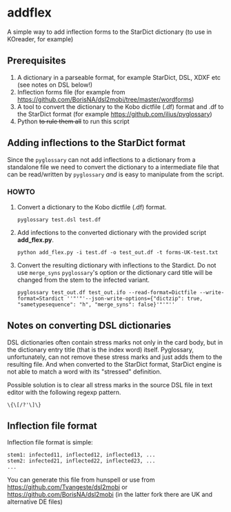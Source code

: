 # addflex

A simple way to add inflection forms to the StarDict dictionary (to use in KOreader, for example)

## Prerequisites

1. A dictionary in a parseable format, for example StarDict, DSL, XDXF etc (see notes on DSL below!)
2. Inflection forms file (for example from https://github.com/BorisNA/dsl2mobi/tree/master/wordforms)
3. A tool to convert the dictionary to the Kobo dictfile (.df) format and .df to the StarDict format (for example https://github.com/ilius/pyglossary)
4. Python ~~to rule them all~~ to run this script

## Adding inflections to the StarDict format

Since the `pyglossary` can not add inflections to a dictionary from a standalone file we need to convert the dictionary to a intermediate file that can be read/written by `pyglossary` *and* is easy to manipulate from the script.

### HOWTO

1. Convert a dictionary to the Kobo dictfile (.df) format.

   `pyglossary test.dsl test.df`

2. Add infections to the converted dictionary with the provided script **add_flex.py**. 

   `python add_flex.py -i test.df -o test_out.df -t forms-UK-test.txt`

3. Convert the resulting dictionary with inflections to the Stardict. Do not use `merge_syns` `pyglossary`'s option or the dictionary card title will be changed from the stem to the infected variant.

   `pyglossary test_out.df test_out.ifo --read-format=Dictfile --write-format=Stardict ''"'"'--json-write-options={"dictzip": true, "sametypesequence": "h", "merge_syns": false}'"'"'' `
   

## Notes on converting DSL dictionaries

DSL dictionaries often contain stress marks not only in the card body, but in the dictionary entry title (that is the index word) itself. Pyglossary, unfortunately, can not remove these stress marks and just adds them to the resulting file. And when converted to the StarDict format, StarDict engine is not able to match a word with its "stressed" definition.

Possible solution is to clear all stress marks in the source DSL file in text editor with the following regexp pattern.

```
\{\[/?'\]\}
```

## Inflection file format

Inflection file format is simple:

```
stem1: infected11, inflected12, inflected13, ...
stem2: infected21, inflected22, inflected23, ...
...

```

You can generate this file from hunspell or use from https://github.com/Tvangeste/dsl2mobi or  https://github.com/BorisNA/dsl2mobi (in the latter fork there are UK and alternative DE files)


